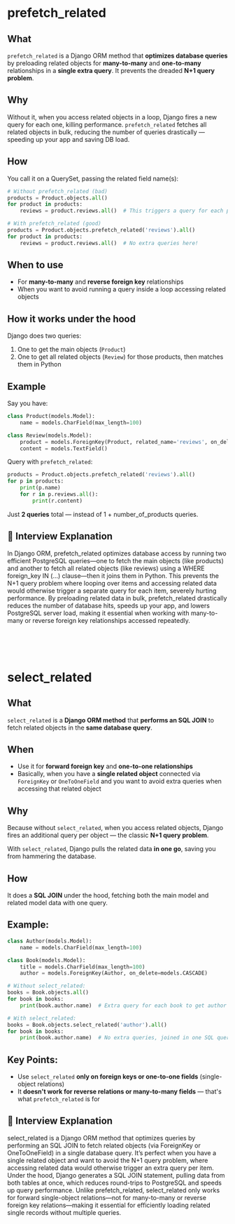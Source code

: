 # prefetch_related 

## What
`prefetch_related` is a Django ORM method that **optimizes database queries** by preloading related objects for **many-to-many** and **one-to-many** relationships in a **single extra query**. It prevents the dreaded **N+1 query problem**.

## Why
Without it, when you access related objects in a loop, Django fires a new query for each one, killing performance. `prefetch_related` fetches all related objects in bulk, reducing the number of queries drastically — speeding up your app and saving DB load.

## How
You call it on a QuerySet, passing the related field name(s):

```python
# Without prefetch_related (bad)
products = Product.objects.all()
for product in products:
    reviews = product.reviews.all()  # This triggers a query for each product!

# With prefetch_related (good)
products = Product.objects.prefetch_related('reviews').all()
for product in products:
    reviews = product.reviews.all()  # No extra queries here!
```

## When to use
- For **many-to-many** and **reverse foreign key** relationships
- When you want to avoid running a query inside a loop accessing related objects

## How it works under the hood
Django does two queries:
1. One to get the main objects (`Product`)
2. One to get all related objects (`Review`) for those products, then matches them in Python

## Example
Say you have:

```python
class Product(models.Model):
    name = models.CharField(max_length=100)

class Review(models.Model):
    product = models.ForeignKey(Product, related_name='reviews', on_delete=models.CASCADE)
    content = models.TextField()
```

Query with `prefetch_related`:

```python
products = Product.objects.prefetch_related('reviews').all()
for p in products:
    print(p.name)
    for r in p.reviews.all():
        print(r.content)
```

Just **2 queries** total — instead of 1 + number_of_products queries.

## 🧠 Interview Explanation

In Django ORM, prefetch_related optimizes database access by running two efficient PostgreSQL queries—one to fetch the main objects (like products) and another to fetch all related objects (like reviews) using a WHERE foreign_key IN (...) clause—then it joins them in Python. This prevents the N+1 query problem where looping over items and accessing related data would otherwise trigger a separate query for each item, severely hurting performance. By preloading related data in bulk, prefetch_related drastically reduces the number of database hits, speeds up your app, and lowers PostgreSQL server load, making it essential when working with many-to-many or reverse foreign key relationships accessed repeatedly.

<br>
<br>
<br>

# select_related 

## What 
`select_related` is a **Django ORM method** that **performs an SQL JOIN** to fetch related objects in the **same database query**.

## When 
- Use it for **forward foreign key** and **one-to-one relationships**
- Basically, when you have a **single related object** connected via `ForeignKey` or `OneToOneField` and you want to avoid extra queries when accessing that related object

## Why 
Because without `select_related`, when you access related objects, Django fires an additional query per object — the classic **N+1 query problem**.

With `select_related`, Django pulls the related data **in one go**, saving you from hammering the database.

## How 
It does a **SQL JOIN** under the hood, fetching both the main model and related model data with one query.

## Example:

```python
class Author(models.Model):
    name = models.CharField(max_length=100)

class Book(models.Model):
    title = models.CharField(max_length=100)
    author = models.ForeignKey(Author, on_delete=models.CASCADE)

# Without select_related:
books = Book.objects.all()
for book in books:
    print(book.author.name)  # Extra query for each book to get author

# With select_related:
books = Book.objects.select_related('author').all()
for book in books:
    print(book.author.name)  # No extra queries, joined in one SQL query
```

## Key Points:
- Use `select_related` **only on foreign keys or one-to-one fields** (single-object relations)
- It **doesn't work for reverse relations or many-to-many fields** — that's what `prefetch_related` is for

## 🧠 Interview Explanation

select_related is a Django ORM method that optimizes queries by performing an SQL JOIN to fetch related objects (via ForeignKey or OneToOneField) in a single database query. It’s perfect when you have a single related object and want to avoid the N+1 query problem, where accessing related data would otherwise trigger an extra query per item. Under the hood, Django generates a SQL JOIN statement, pulling data from both tables at once, which reduces round-trips to PostgreSQL and speeds up query performance. Unlike prefetch_related, select_related only works for forward single-object relations—not for many-to-many or reverse foreign key relations—making it essential for efficiently loading related single records without multiple queries.
